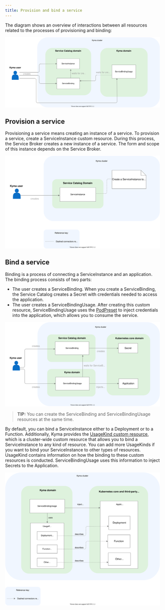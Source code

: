 ```yaml
---
title: Provision and bind a service
---
```


The diagram shows an overview of interactions between all resources related to the processes of provisioning and binding:

![Provisioning and binding](./assets/provisioning-and-binding.svg)

## Provision a service

Provisioning a service means creating an instance of a service. To provision a service, create a ServiceInstance custom resource. During this process, the Service Broker creates a new instance of a service. The form and scope of this instance depends on the Service Broker.

![Provisioning](./assets/provisioning.svg)

## Bind a service

Binding is a process of connecting a ServiceInstance and an application. The binding process consists of two parts:

- The user creates a ServiceBinding. When you create a ServiceBinding, the Service Catalog creates a Secret with credentials needed to access the application.
- The user creates a ServiceBindingUsage. After creating this custom resource, ServiceBindingUsage uses the [PodPreset](https://v1-19.docs.kubernetes.io/docs/concepts/workloads/pods/podpreset/) to inject credentials into the application, which allows you to consume the service.

![Binding](./assets/binding.svg)

> **TIP:** You can create the ServiceBinding and ServiceBindingUsage resources at the same time.


By default, you can bind a ServiceInstance either to a Deployment or to a Function. Additionally, Kyma provides the [UsageKind custom resource](../../05-technical-reference/00-custom-resources/smgt-02-sc-usage-kind.md), which is a cluster-wide custom resource that allows you to bind a ServiceInstance to any kind of resource. You can add more UsageKinds if you want to bind your ServiceInstance to other types of resources. UsageKind contains information on how the binding to these custom resources is conducted. ServiceBindingUsage uses this information to inject Secrets to the Application.

![UsageKind](./assets/usagekind.svg)
